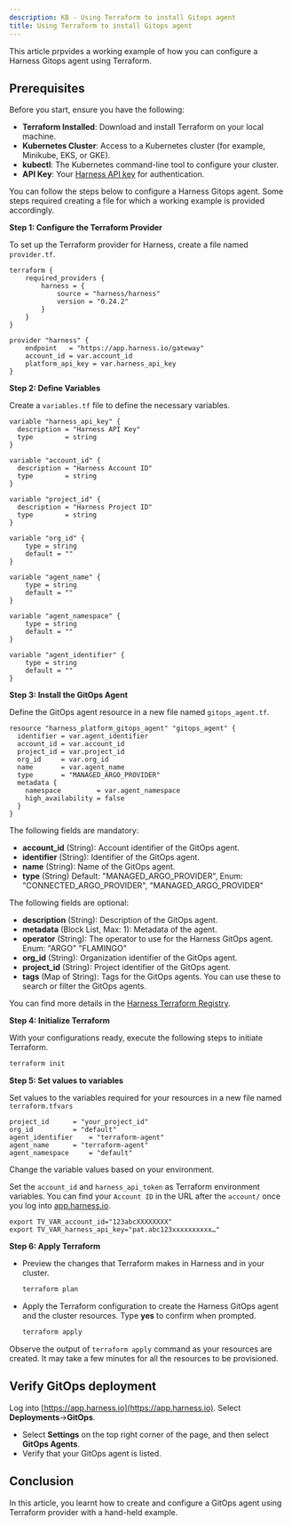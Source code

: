 ```yaml
---
description: KB - Using Terraform to install Gitops agent
title: Using Terraform to install Gitops agent
---
```


This article prpvides a working example of how you can configure a Harness Gitops agent using Terraform.

## Prerequisites

Before you start, ensure you have the following:

- **Terraform Installed**: Download and install Terraform on your local machine.
- **Kubernetes Cluster**: Access to a Kubernetes cluster (for example, Minikube, EKS, or GKE).
- **kubectl**: The Kubernetes command-line tool to configure your cluster.
- **API Key**: Your [Harness API key](/docs/platform/automation/api/add-and-manage-api-keys/) for authentication.

You can follow the steps below to configure a Harness Gitops agent. Some steps required creating a file for which a working example is provided accordingly.

**Step 1: Configure the Terraform Provider**

To set up the Terraform provider for Harness, create a file named `provider.tf`.

```hcl
terraform {  
    required_providers {  
        harness = {  
            source = "harness/harness"  
            version = "0.24.2"  
        }
    }
}  

provider "harness" {  
    endpoint   = "https://app.harness.io/gateway"  
    account_id = var.account_id  
    platform_api_key = var.harness_api_key 
}
```

**Step 2: Define Variables**

Create a `variables.tf` file to define the necessary variables.

```hcl
variable "harness_api_key" {
  description = "Harness API Key"
  type        = string
}

variable "account_id" {
  description = "Harness Account ID"
  type        = string
}

variable "project_id" {
  description = "Harness Project ID"
  type        = string
}

variable "org_id" {
    type = string
    default = ""
}

variable "agent_name" {
    type = string
    default = ""
}

variable "agent_namespace" {
    type = string
    default = ""
}

variable "agent_identifier" {
    type = string
    default = ""
}
```

**Step 3: Install the GitOps Agent**

Define the GitOps agent resource in a new file named `gitops_agent.tf`.

```hcl
resource "harness_platform_gitops_agent" "gitops_agent" {
  identifier = var.agent_identifier
  account_id = var.account_id
  project_id = var.project_id
  org_id     = var.org_id
  name       = var.agent_name
  type       = "MANAGED_ARGO_PROVIDER"
  metadata {
    namespace         = var.agent_namespace
    high_availability = false
  }
}
```

The following fields are mandatory:

- **account_id** (String): Account identifier of the GitOps agent.
- **identifier** (String): Identifier of the GitOps agent.
- **name** (String): Name of the GitOps agent.
- **type** (String) Default: "MANAGED_ARGO_PROVIDER", Enum: "CONNECTED_ARGO_PROVIDER", "MANAGED_ARGO_PROVIDER"

The following fields are optional:

- **description** (String): Description of the GitOps agent.
- **metadata** (Block List, Max: 1): Metadata of the agent.
- **operator** (String): The operator to use for the Harness GitOps agent. Enum: "ARGO" "FLAMINGO"
- **org_id** (String): Organization identifier of the GitOps agent.
- **project_id** (String): Project identifier of the GitOps agent.
- **tags** (Map of String): Tags for the GitOps agents. You can use these to search or filter the GitOps agents.

You can find more details in the [Harness Terraform Registry](https://registry.terraform.io/providers/harness/harness/latest/docs/resources/platform_gitops_agent).

**Step 4: Initialize Terraform**

With your configurations ready, execute the following steps to initiate Terraform.

```bash
terraform init
```

**Step 5: Set values to variables**

Set values to the variables required for your resources in a new file named `terraform.tfvars`

```
project_id		= "your_project_id"
org_id			= "default"
agent_identifier	= "terraform-agent"
agent_name		= "terraform-agent"
agent_namespace		= "default"
```

Change the variable values based on your environment.

Set the `account_id` and `harness_api_token` as Terraform environment variables. You can find your `Account ID` in the URL after the `account/` once you log into [app.harness.io](https://app.harness.io).

```
export TV_VAR_account_id="123abcXXXXXXXX"
export TV_VAR_harness_api_key="pat.abc123xxxxxxxxxx…"
```

**Step 6: Apply Terraform**

- Preview the changes that Terraform makes in Harness and in your cluster.

  ```bash
  terraform plan
  ```

- Apply the Terraform configuration to create the Harness GitOps agent and the cluster resources. Type **yes** to confirm when prompted.

  ```bash
  terraform apply
  ```

Observe the output of `terraform apply` command as your resources are created. It may take a few minutes for all the resources to be provisioned.

## Verify GitOps deployment

Log into [https://app.harness.io](https://app.harness.io). Select **Deployments**->**GitOps**.

   - Select **Settings** on the top right corner of the page, and then select **GitOps Agents**.
   - Verify that your GitOps agent is listed.


## Conclusion
In this article, you learnt how to create and configure a GitOps agent using Terraform provider with a hand-held example.